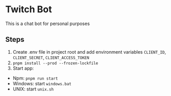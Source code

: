# Twitch Bot

This is a chat bot for personal purposes

## Steps

1. Create .env file in project root and add environment variables `CLIENT_ID`, `CLIENT_SECRET`, `CLIENT_ACCESS_TOKEN`
2. `pnpm install --prod --frozen-lockfile`
3. Start app:

-   Npm: `pnpm run start`
-   Windows: start `windows.bat`
-   UNIX: start `unix.sh`
